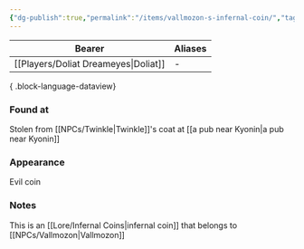 ```yaml
---
{"dg-publish":true,"permalink":"/items/vallmozon-s-infernal-coin/","tags":["item"],"dgShowLocalGraph":true,"noteIcon":"item","created":"2023-12-30T13:41:16.171+01:00","updated":"2024-01-10T00:13:23.725+01:00"}
---
```


| Bearer                       | Aliases |
| ---------------------------- | ------- |
| [[Players/Doliat Dreameyes\|Doliat]] | \-      |

{ .block-language-dataview}
### Found at
Stolen from [[NPCs/Twinkle\|Twinkle]]'s coat at [[a pub near Kyonin\|a pub near Kyonin]]
### Appearance
Evil coin
### Notes
This is an [[Lore/Infernal Coins\|infernal coin]] that belongs to [[NPCs/Vallmozon\|Vallmozon]]